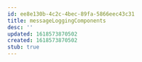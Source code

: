 ```yaml
---
id: ee8e130b-4c2c-4bec-89fa-5866eec43c31
title: messageLoggingComponents
desc: ''
updated: 1618573870502
created: 1618573870502
stub: true
---
```


